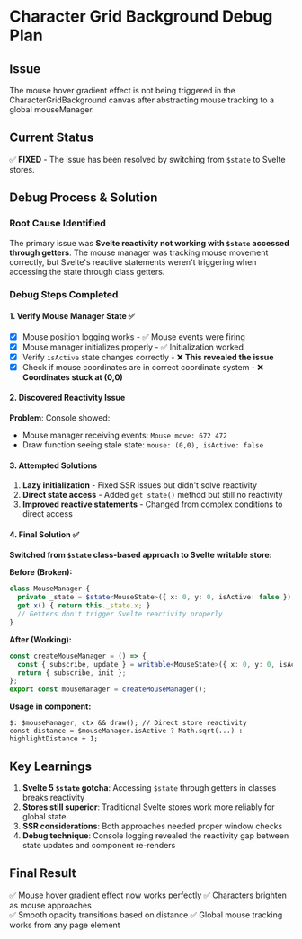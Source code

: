 # Character Grid Background Debug Plan

## Issue
The mouse hover gradient effect is not being triggered in the CharacterGridBackground canvas after abstracting mouse tracking to a global mouseManager.

## Current Status
✅ **FIXED** - The issue has been resolved by switching from `$state` to Svelte stores.

## Debug Process & Solution

### Root Cause Identified
The primary issue was **Svelte reactivity not working with `$state` accessed through getters**. The mouse manager was tracking mouse movement correctly, but Svelte's reactive statements weren't triggering when accessing the state through class getters.

### Debug Steps Completed

#### 1. Verify Mouse Manager State ✅
- [x] Mouse position logging works - ✅ Mouse events were firing
- [x] Mouse manager initializes properly - ✅ Initialization worked
- [x] Verify `isActive` state changes correctly - ❌ **This revealed the issue**
- [x] Check if mouse coordinates are in correct coordinate system - ❌ **Coordinates stuck at (0,0)**

#### 2. Discovered Reactivity Issue
**Problem**: Console showed:
- Mouse manager receiving events: `Mouse move: 672 472`
- Draw function seeing stale state: `mouse: (0,0), isActive: false`

#### 3. Attempted Solutions
1. **Lazy initialization** - Fixed SSR issues but didn't solve reactivity
2. **Direct state access** - Added `get state()` method but still no reactivity
3. **Improved reactive statements** - Changed from complex conditions to direct access

#### 4. Final Solution ✅
**Switched from `$state` class-based approach to Svelte writable store:**

**Before (Broken):**
```typescript
class MouseManager {
  private _state = $state<MouseState>({ x: 0, y: 0, isActive: false });
  get x() { return this._state.x; }
  // Getters don't trigger Svelte reactivity properly
}
```

**After (Working):**
```typescript
const createMouseManager = () => {
  const { subscribe, update } = writable<MouseState>({ x: 0, y: 0, isActive: false });
  return { subscribe, init };
};
export const mouseManager = createMouseManager();
```

**Usage in component:**
```svelte
$: $mouseManager, ctx && draw(); // Direct store reactivity
const distance = $mouseManager.isActive ? Math.sqrt(...) : highlightDistance + 1;
```

## Key Learnings
1. **Svelte 5 `$state` gotcha**: Accessing `$state` through getters in classes breaks reactivity
2. **Stores still superior**: Traditional Svelte stores work more reliably for global state
3. **SSR considerations**: Both approaches needed proper window checks
4. **Debug technique**: Console logging revealed the reactivity gap between state updates and component re-renders

## Final Result
✅ Mouse hover gradient effect now works perfectly
✅ Characters brighten as mouse approaches  
✅ Smooth opacity transitions based on distance
✅ Global mouse tracking works from any page element